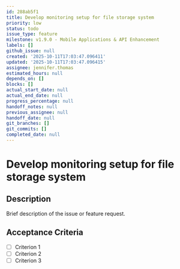 ```yaml
---
id: 288ab5f1
title: Develop monitoring setup for file storage system
priority: low
status: todo
issue_type: feature
milestone: v1.9.0 - Mobile Applications & API Enhancement
labels: []
github_issue: null
created: '2025-10-11T17:03:47.096411'
updated: '2025-10-11T17:03:47.096415'
assignee: jennifer.thomas
estimated_hours: null
depends_on: []
blocks: []
actual_start_date: null
actual_end_date: null
progress_percentage: null
handoff_notes: null
previous_assignee: null
handoff_date: null
git_branches: []
git_commits: []
completed_date: null
---
```


# Develop monitoring setup for file storage system

## Description

Brief description of the issue or feature request.

## Acceptance Criteria

- [ ] Criterion 1
- [ ] Criterion 2
- [ ] Criterion 3